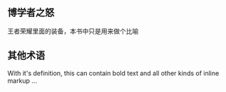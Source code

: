 ## 博学者之怒
王者荣耀里面的装备，本书中只是用来做个比喻

## 其他术语
With it's definition, this can contain bold text
and all other kinds of inline markup ...